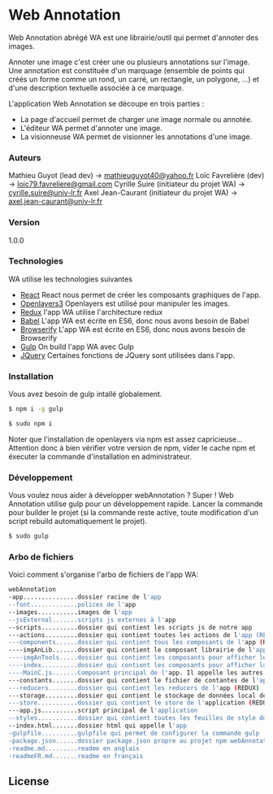 # Web Annotation

Web Annotation abrégé WA  est une librairie/outil qui permet d'annoter des images.

Annoter une image c'est créer une ou plusieurs annotations sur l'image.
Une annotation est constituée d'un marquage (ensemble de points qui créés un forme comme un rond, un carré, un rectangle, un polygone, ...) et d'une description textuelle associée à ce marquage.

L'application Web Annotation se découpe en trois parties :
* La page d'accueil permet de charger une image normale ou annotée.
* L'éditeur WA permet d'annoter une image.
* La visionneuse WA permet de visionner les annotations d'une image.

### Auteurs
Mathieu Guyot (lead dev) -> mathieuguyot40@yahoo.fr
Loïc Favrelière (dev) -> loic79.favreliere@gmail.com
Cyrille Suire (initiateur du projet WA) -> cyrille.suire@univ-lr.fr
Axel Jean-Caurant (initiateur du projet WA) -> axel.jean-caurant@univ-lr.fr

### Version
1.0.0

### Technologies

WA utilise les technologies suivantes

* [React] React nous permet de créer les composants graphiques de l'app.
* [Openlayers3] Openlayers est utilisé pour manipuler les images.
* [Redux] l'app WA utilise l'architecture redux
* [Babel] L'app WA est écrite en ES6, donc nous avons besoin de Babel
* [Browserify] L'app WA est écrite en ES6, donc nous avons besoin de Browserify
* [Gulp] On build l'app WA avec Gulp
* [JQuery] Certaines fonctions de JQuery sont utilisées dans l'app.

### Installation

Vous avez besoin de gulp intallé globalement.
```sh
$ npm i -g gulp
```

```sh
$ sudo npm i
```

Noter que l'installation de openlayers via npm est assez capricieuse...
Attention donc à bien vérifier votre version de npm, vider le cache npm et éxecuter la commande d'installation en administrateur.

### Développement

Vous voulez nous aider à développer webAnnotation ? Super !
Web Annotation utilise gulp pour un développement rapide.
Lancer la commande pour builder le projet (si la commande reste active, toute modification d'un script rebuild automatiquement le projet).

```sh
$ sudo gulp
```

### Arbo de fichiers

Voici comment s'organise l'arbo de fichiers de l'app WA:

```sh
webAnnotation
-app...............dossier racine de l'app
--font.............polices de l'app
--images...........images de l'app
--jsExternal.......scripts js externes à l'app
--scripts..........dossier qui contient les scripts js de notre app
---actions.........dossier qui contient toutes les actions de l'app (REDUX)
---components......dossier qui contient tous les composants de l'app (REACT)
----imgAnLib.......dossier qui contient le composant librairie de l'app
----imgAnTools.....dossier qui contient les composants pour afficher les outils d'édition et de vision d'une image annotée
----index..........dossier qui contient les composants pour afficher la page d'index de l'application
----MainC.js.......Composant principal de l'app. Il appelle les autres composants
---constants.......dossier qui contient le fichier de contantes de l'app
---reducers........dossier qui contient les reducers de l'app (REDUX)
---storage.........dossier qui contient le stockage de données local de l'app
---store...........dossier qui contient le store de l'application (REDUX)
---app.js..........script principal de l'application
--styles...........dossier qui contient toutes les feuilles de style dde l'app
--index.html.......dossier html qui appelle l'app
-gulpfile..........gulpfile qui permet de configurer la commande gulp
-package.json......dossier package.json propre au projet npm webAnnotation
-readme.md.........readme en anglais
-readmeFR.md.......readme en français
```

License
----

   [React]: <https://facebook.github.io/react/>
   [Redux]: <http://redux.js.org/>
   [Babel]: <https://babeljs.io/>
   [Browserify]: <http://browserify.org/>
   [Openlayers3]: <http://openlayers.org/>
   [jQuery]: <http://jquery.com>
   [Gulp]: <http://gulpjs.com>
